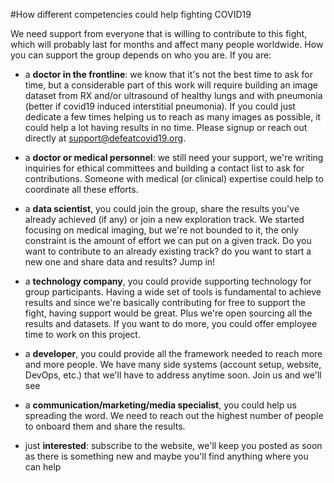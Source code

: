 #How different competencies could help fighting COVID19

We need support from everyone that is willing to contribute to this fight, which will probably last for months and affect many people worldwide. How you can support the group depends on who you are. If you are:

- a **doctor in the frontline**: we know that it's not the best time to ask for time, but a considerable part of this work will require building an image dataset from RX and/or ultrasound of healthy lungs and with pneumonia (better if covid19 induced interstitial pneumonia). If you could just dedicate a few times helping us to reach as many images as possible, it could help a lot having results in no time. Please signup or reach out directly at support@defeatcovid19.org.

- a **doctor or medical personnel**: we still need your support, we're writing inquiries for ethical committees and building a contact list to ask for contributions. Someone with medical (or clinical) expertise could help to coordinate all these efforts.

- a **data scientist**, you could join the group, share the results you've already achieved (if any) or join a new exploration track. We started focusing on medical imaging, but we're not bounded to it, the only constraint is the amount of effort we can put on a given track. Do you want to contribute to an already existing track? do you want to start a new one and share data and results? Jump in!

- a **technology company**, you could provide supporting technology for group participants. Having a wide set of tools is fundamental to achieve results and since we're basically contributing for free to support the fight, having support would be great. Plus we're open sourcing all the results and datasets. If you want to do more, you could offer employee time to work on this project. 

- a **developer**, you could provide all the framework needed to reach more and more people. We have many side systems (account setup, website, DevOps, etc.) that we'll have to address anytime soon. Join us and we'll see

- a **communication/marketing/media specialist**, you could help us spreading the word. We need to reach out the highest number of people to onboard them and share the results.

- just **interested**: subscribe to the website, we'll keep you posted as soon as there is something new and maybe you'll find anything where you can help